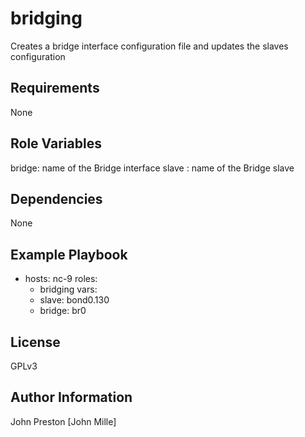 bridging
=========

Creates a bridge interface configuration file and updates the slaves configuration

Requirements
------------

None

Role Variables
--------------

bridge: name of the Bridge interface
slave : name of the Bridge slave

Dependencies
------------

None

Example Playbook
----------------

- hosts: nc-9
  roles:
  - bridging
  vars:
  - slave: bond0.130
  - bridge: br0

License
-------

GPLv3

Author Information
------------------

John Preston [John Mille]
